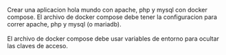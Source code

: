 Crear una aplicacion hola mundo con apache, php y mysql con docker compose. El archivo de docker compose debe tener la configuracion para correr apache, php y mysql (o mariadb).
<br><br>
El archivo de docker compose debe usar variables de entorno para ocultar las claves de acceso.
